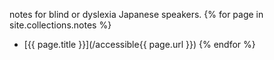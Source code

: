 notes for blind or dyslexia Japanese speakers.
  {% for page in site.collections.notes %}
- [{{ page.title }}](/accessible{{ page.url }}) {% endfor %}
